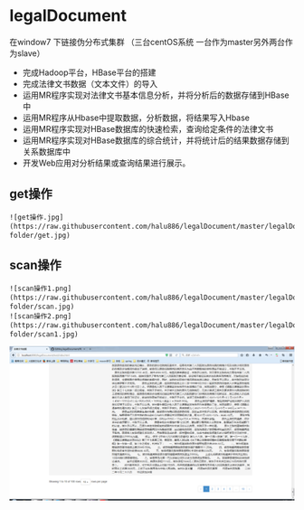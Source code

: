 # legalDocument
在window7 下链接伪分布式集群 （三台centOS系统 一台作为master另外两台作为slave）
  * 完成Hadoop平台，HBase平台的搭建<br>
  * 完成法律文书数据（文本文件）的导入<br>
  * 运用MR程序实现对法律文书基本信息分析，并将分析后的数据存储到HBase中<br>
  * 运用MR程序从Hbase中提取数据，分析数据，将结果写入Hbase<br>
  * 运用MR程序实现对HBase数据库的快速检索，查询给定条件的法律文书<br>
  * 运用MR程序实现对HBase数据库的综合统计，并将统计后的结果数据存储到关系数据库中<br>
  * 开发Web应用对分析结果或查询结果进行展示。<br>
  
  get操作
  -------

    ![get操作.jpg](https://raw.githubusercontent.com/halu886/legalDocument/master/legalDocument/img-folder/get.jpg)
  scan操作
  ---------
    ![scan操作1.png](https://raw.githubusercontent.com/halu886/legalDocument/master/legalDocument/img-folder/scan.jpg)
    ![scan操作2.png](https://raw.githubusercontent.com/halu886/legalDocument/master/legalDocument/img-folder/scan1.jpg)

![test](https://raw.githubusercontent.com/halu886/legalDocument/master/legalDocument/img-folder/scan.jpg)
